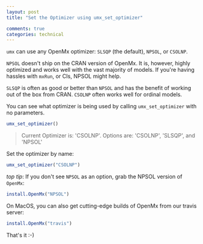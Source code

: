 ```yaml
---
layout: post
title: "Set the Optimizer using umx_set_optimizer"

comments: true
categories: technical
---
```


`umx` can use any OpenMx optimizer: `SLSQP` (the default), `NPSOL`, or `CSOLNP`.

`NPSOL` doesn't ship on the CRAN version of OpenMx. It is, however, highly optimized and works well with the vast majority of models. If you're having hassles with `mxRun`, or CIs, NPSOL might help.

`SLSQP` is often as good or better than `NPSOL` and has the benefit of working out of the box from CRAN. `CSOLNP` often works well for ordinal models. 

You can see what optimizer is being used by calling `umx_set_optimizer` with no parameters.

```r
umx_set_optimizer()

```
> Current Optimizer is: 'CSOLNP'. Options are: 'CSOLNP', 'SLSQP', and 'NPSOL'

Set the optimizer by name:

```r
umx_set_optimizer("CSOLNP")

```
*top tip*: If you don't see `NPSOL` as an option, grab the NPSOL version of `OpenMx`:

```r
install.OpenMx("NPSOL")

```

On MacOS, you can also get cutting-edge builds of OpenMx from our travis server:

```r
install.OpenMx("travis")

```

That's it :-)
